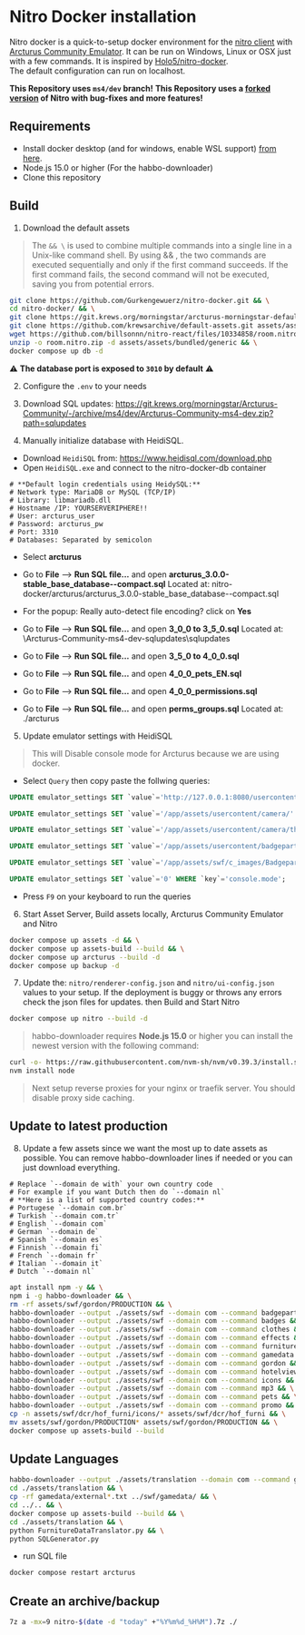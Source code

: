 # Nitro Docker installation
Nitro docker is a quick-to-setup docker environment for the [nitro client](https://github.com/billsonnn/nitro-react) with [Arcturus Community Emulator](https://git.krews.org/morningstar/Arcturus-Community). It can be run on Windows, Linux or OSX just with a few commands. It is inspired by [Holo5/nitro-docker](https://github.com/Holo5/nitro-docker).  
The default configuration can run on localhost.

**This Repository uses `ms4/dev` branch!**
**This Repository uses a [forked version](https://github.com/Gurkengewuerz/nitro) of Nitro with bug-fixes and more features!**

## Requirements
- Install docker desktop (and for windows, enable WSL support) [from here](https://www.docker.com/get-started/).
- Node.js 15.0 or higher (For the habbo-downloader)
- Clone this repository

## Build
1. Download the default assets

> The `&& \` is used to combine multiple commands into a single line in a Unix-like command shell. By using && \, the two commands are executed sequentially and only if the first command succeeds. If the first command fails, the second command will not be executed, saving you from potential errors.

```bash
git clone https://github.com/Gurkengewuerz/nitro-docker.git && \
cd nitro-docker/ && \
git clone https://git.krews.org/morningstar/arcturus-morningstar-default-swf-pack.git assets/swf/ && \
git clone https://github.com/krewsarchive/default-assets.git assets/assets/ && \
wget https://github.com/billsonnn/nitro-react/files/10334858/room.nitro.zip && \
unzip -o room.nitro.zip -d assets/assets/bundled/generic && \
docker compose up db -d
```
⚠ **The database port is exposed to `3010` by default** ⚠


2. Configure the `.env` to your needs

3. Download SQL updates: 
https://git.krews.org/morningstar/Arcturus-Community/-/archive/ms4/dev/Arcturus-Community-ms4-dev.zip?path=sqlupdates

4. Manually initialize database with HeidiSQL.
- Download `HeidiSQL` from: https://www.heidisql.com/download.php
- Open `HeidiSQL.exe` and connect to the nitro-docker-db container

```text
# **Default login credentials using HeidySQL:**
# Network type: MariaDB or MySQL (TCP/IP)
# Library: libmariadb.dll
# Hostname /IP: YOURSERVERIPHERE!!
# User: arcturus_user
# Password: arcturus_pw
# Port: 3310
# Databases: Separated by semicolon
```

- Select **arcturus**

- Go to **File** --> **Run SQL file...**  and open **arcturus_3.0.0-stable_base_database--compact.sql** Located at: nitro-docker/arcturus/arcturus_3.0.0-stable_base_database--compact.sql

- For the popup: Really auto-detect file encoding? click on **Yes**

- Go to **File** --> **Run SQL file...**  and open **3_0_0 to 3_5_0.sql** Located at: \Arcturus-Community-ms4-dev-sqlupdates\sqlupdates

- Go to **File** --> **Run SQL file...**  and open **3_5_0 to 4_0_0.sql**

- Go to **File** --> **Run SQL file...**  and open **4_0_0_pets_EN.sql**

- Go to **File** --> **Run SQL file...**  and open **4_0_0_permissions.sql**

- Go to **File** --> **Run SQL file...**  and open **perms_groups.sql** Located at: ./arcturus


5. Update emulator settings with HeidiSQL
> This will Disable console mode for Arcturus because we are using docker.

- Select `Query` then copy paste the follwing queries:

```sql
UPDATE emulator_settings SET `value`='http://127.0.0.1:8080/usercontent/camera/' WHERE  `key`='camera.url';

UPDATE emulator_settings SET `value`='/app/assets/usercontent/camera/' WHERE  `key`='imager.location.output.camera';

UPDATE emulator_settings SET `value`='/app/assets/usercontent/camera/thumbnail/' WHERE  `key`='imager.location.output.thumbnail';

UPDATE emulator_settings SET `value`='/app/assets/usercontent/badgeparts/' WHERE  `key`='imager.location.output.badges';

UPDATE emulator_settings SET `value`='/app/assets/swf/c_images/Badgeparts' WHERE  `key`='imager.location.badgeparts';

UPDATE emulator_settings SET `value`='0' WHERE `key`='console.mode';
```

- Press `F9` on your keyboard to run the queries

6. Start Asset Server, Build assets locally, Arcturus Community Emulator and Nitro

```bash
docker compose up assets -d && \
docker compose up assets-build --build && \
docker compose up arcturus --build -d
docker compose up backup -d
```

7. Update the: `nitro/renderer-config.json` and `nitro/ui-config.json` values to your setup. If the deployment is buggy or throws any errors check the json files for updates. then Build and Start Nitro

```bash
docker compose up nitro --build -d
```

> habbo-downloader requires **Node.js 15.0** or higher you can install the newest version with the following command:

```bash
curl -o- https://raw.githubusercontent.com/nvm-sh/nvm/v0.39.3/install.sh | bash && \
nvm install node
```

> Next setup reverse proxies for your nginx or traefik server. You should disable proxy side caching.


## Update to latest production

8. Update a few assets since we want the most up to date assets as possible. You can remove habbo-downloader lines if needed or you can just download everything.

```text
# Replace `--domain de with` your own country code
# For example if you want Dutch then do `--domain nl`
# **Here is a list of supported country codes:**
# Portugese `--domain com.br`
# Turkish `--domain com.tr`
# English `--domain com`
# German `--domain de`
# Spanish `--domain es`
# Finnish `--domain fi`
# French `--domain fr`
# Italian `--domain it`
# Dutch `--domain nl`
```

```bash
apt install npm -y && \
npm i -g habbo-downloader && \
rm -rf assets/swf/gordon/PRODUCTION && \
habbo-downloader --output ./assets/swf --domain com --command badgeparts && \
habbo-downloader --output ./assets/swf --domain com --command badges && \
habbo-downloader --output ./assets/swf --domain com --command clothes && \
habbo-downloader --output ./assets/swf --domain com --command effects && \
habbo-downloader --output ./assets/swf --domain com --command furnitures && \
habbo-downloader --output ./assets/swf --domain com --command gamedata && \
habbo-downloader --output ./assets/swf --domain com --command gordon && \
habbo-downloader --output ./assets/swf --domain com --command hotelview && \
habbo-downloader --output ./assets/swf --domain com --command icons && \
habbo-downloader --output ./assets/swf --domain com --command mp3 && \
habbo-downloader --output ./assets/swf --domain com --command pets && \
habbo-downloader --output ./assets/swf --domain com --command promo && \
cp -n assets/swf/dcr/hof_furni/icons/* assets/swf/dcr/hof_furni && \
mv assets/swf/gordon/PRODUCTION* assets/swf/gordon/PRODUCTION && \
docker compose up assets-build --build
```


## Update Languages

```bash
habbo-downloader --output ./assets/translation --domain com --command gamedata && \
cd ./assets/translation && \
cp -rf gamedata/external*.txt ../swf/gamedata/ && \
cd ../.. && \
docker compose up assets-build --build && \
cd ./assets/translation && \
python FurnitureDataTranslator.py && \
python SQLGenerator.py 
```

* run SQL file

```bash
docker compose restart arcturus
```

## Create an archive/backup

```bash
7z a -mx=9 nitro-$(date -d "today" +"%Y%m%d_%H%M").7z ./
```
